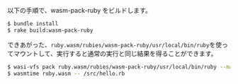 以下の手順で、wasm-pack-ruby をビルドします。

```sh
$ bundle install
$ rake build:wasm-pack-ruby
```

できあがった、`ruby.wasm/rubies/wasm-pack-ruby/usr/local/bin/ruby`を使ってマウントして、実行すると通常の実行と同じ結果を得ることができます。

```sh
$ wasi-vfs pack ruby.wasm/rubies/wasm-pack-ruby/usr/local/bin/ruby --mapdir /src::./src --mapdir /usr::./ruby.wasm/rubies/wasm-pack-ruby/usr -o ruby.wasm
$ wasmtime ruby.wasm -- /src/hello.rb
```
